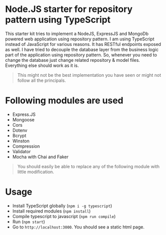 # Node.JS starter for repository pattern using TypeScript

This starter kit tries to implement a NodeJS, ExpressJS and MongoDb powered web application using repository pattern. I am using TypeScript instead of JavaScript for various reasons. It has RESTful endpoints exposed as well. I have tried to decouple the database layer from the business logic part of the application using repository pattern. So, whenever you need to change the database just change related repository & model files. Everything else should work as it is.

> This might not be the best implementation you have seen or might not follow all the principals.

# Following modules are used
- Express.JS
- Mongoose
- Cors
- Dotenv
- Bcrypt
- Winston
- Compression
- Validator
- Mocha with Chai and Faker

> You should easily be able to replace any of the following module with little modification.


# Usage
- Install TypeScript globally (`npm i -g typescript`)
- Install required modules (`npm install`)
- Compile typescript to javascript (`npm run compile`)
- Run (`npm start`)
- Go to `http://localhost:3000`. You should see a static html page.
